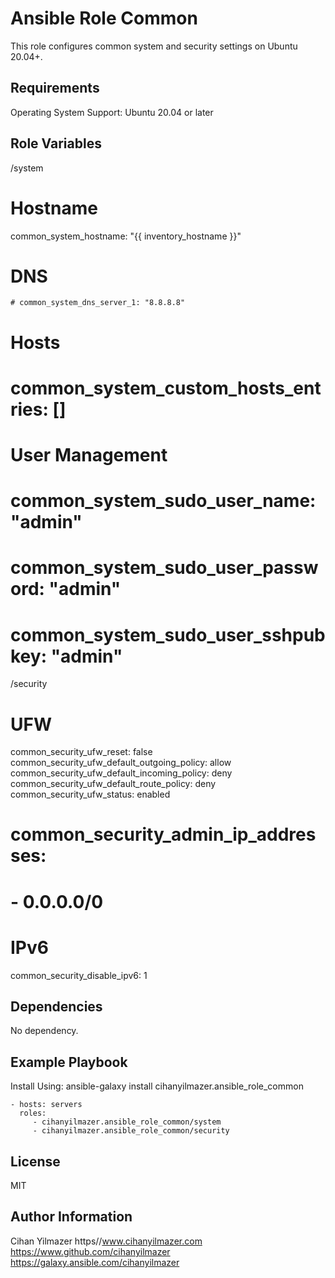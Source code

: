 Ansible Role Common
=========

This role configures common system and security settings on Ubuntu 20.04+.

Requirements
------------

Operating System Support: Ubuntu 20.04 or later

Role Variables
--------------

/system
# Hostname
common_system_hostname: "{{ inventory_hostname }}"

# DNS
```
# common_system_dns_server_1: "8.8.8.8"
```
# Hosts
# common_system_custom_hosts_entries: []

# User Management
# common_system_sudo_user_name: "admin"
# common_system_sudo_user_password: "admin"
# common_system_sudo_user_sshpubkey: "admin"

/security
# UFW
common_security_ufw_reset: false
common_security_ufw_default_outgoing_policy: allow
common_security_ufw_default_incoming_policy: deny
common_security_ufw_default_route_policy: deny
common_security_ufw_status: enabled
# common_security_admin_ip_addresses:
#   - 0.0.0.0/0

# IPv6
common_security_disable_ipv6: 1

Dependencies
------------

No dependency.

Example Playbook
----------------

Install Using: ansible-galaxy install cihanyilmazer.ansible_role_common

    - hosts: servers
      roles:
         - cihanyilmazer.ansible_role_common/system
         - cihanyilmazer.ansible_role_common/security

License
-------

MIT

Author Information
------------------

Cihan Yilmazer
https//www.cihanyilmazer.com
https://www.github.com/cihanyilmazer
https://galaxy.ansible.com/cihanyilmazer